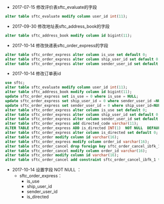 - 2017-07-15 修改评价表sftc_evaluate的字段

```sql
alter table sftc_evaluate modify column user_id int(11);
```

- 2017-09-30 修改地址表sftc_address_book的字段

```sql
alter table sftc_address_book modify column id bigint(11);
```

- 2017-10-14 修改快递表sftc_order_express的字段

```sql
alter table sftc_order_express alter column is_use set default 0;
alter table sftc_order_express alter column ship_user_id set default 0;
alter table sftc_order_express alter column sender_user_id set default 0;
```

- 2017-10-14 修改订单表id

```sql
use sftc;
alter table sftc_evaluate modify column user_id int(11);
alter table sftc_address_book modify column id bigint(11);
update sftc_order_express set is_use = 0 where is_use = NULL;
update sftc_order_express set ship_user_id = 0 where sender_user_id =NULL;
update sftc_order_express set sender_user_id = 0 where ship_user_id=NULL;
alter table sftc_order_express alter column is_use set default 0;
alter table sftc_order_express alter column ship_user_id set default 0;
alter table sftc_order_express alter column sender_user_id set default 0;
alter table sftc_order_express add directed_code varchar(11);
ALTER TABLE sftc_order_express ADD is_directed INT(1)  NOT NULL  DEFAULT '0'  COMMENT '是否面对面下单'  AFTER directed_code;
alter table sftc_order_express alter column is_directed set default 0;
alter table sftc_order modify column id varchar(16);
alter table sftc_order_express modify column order_id varchar(16);
alter table sftc_order_cancel drop foreign key sftc_order_cancel_ibfk_1;
alter table sftc_order_cancel modify column order_id varchar(16);
alter table sftc_order modify column id varchar(16);
alter table sftc_order_cancel add constraint sftc_order_cancel_ibfk_1 foreign key (order_id) references sftc_order(id) ON UPDATE RESTRICT;
```

- 2017-10-14 设置字段 NOT NULL ：
    - sftc_order_express：
        - is_use    
        - ship_user_id    
        - sender_user_id    
        - is_directed


